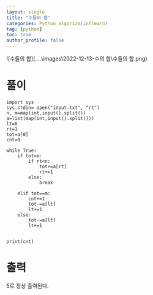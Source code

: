 ```yaml
---
layout: single
title: "수들의 합"
categories: Python_algorizm(inflearn)
tag: [python]
toc: true
author_profile: false
---
```


![수들의 합](..\..\images\2022-12-13-수의 합\수들의 합.png)

# 풀이

```pytho
import sys
sys.stdin= open("input.txt", "rt")
n, m=map(int,input().split())
a=list(map(int,input().split()))
lt=0
rt=1
tot=a[0]
cnt=0

while True:
    if tot<m:
        if rt<n:
            tot+=a[rt]
            rt+=1
        else:
            break

    elif tot==m:
        cnt+=1
        tot-=a[lt]
        lt+=1
    else:
        tot-=a[lt]
        lt+=1


print(cnt)

```

# 출력

5로 정상 출력된다.
